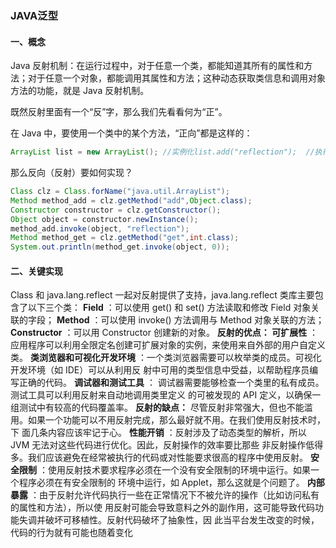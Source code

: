 ### JAVA泛型

#### 一、概念

Java 反射机制：在运行过程中，对于任意一个类，都能知道其所有的属性和方法；对于任意一个对象，都能调用其属性和方法；这种动态获取类信息和调用对象方法的功能，就是 Java 反射机制。

既然反射里面有一个“反”字，那么我们先看看何为“正”。

在 Java 中，要使用一个类中的某个方法，“正向”都是这样的：

```java
ArrayList list = new ArrayList(); //实例化list.add("reflection");  //执行方法
```

那么反向（反射）要如何实现？

```java
Class clz = Class.forName("java.util.ArrayList");
Method method_add = clz.getMethod("add",Object.class);
Constructor constructor = clz.getConstructor();
Object object = constructor.newInstance();
method_add.invoke(object, "reflection");
Method method_get = clz.getMethod("get",int.class);
System.out.println(method_get.invoke(object, 0));
```

#### 二、关键实现

Class 和 java.lang.reflect 一起对反射提供了支持，java.lang.reflect 类库主要包含了以下三个类：
**Field** ：可以使用 get() 和 set() 方法读取和修改 Field 对象关联的字段；
**Method** ：可以使用 invoke() 方法调用与 Method 对象关联的方法；
**Constructor** ：可以用 Constructor 创建新的对象。
**反射的优点：
可扩展性** ：应用程序可以利用全限定名创建可扩展对象的实例，来使用来自外部的用户自定义类。
**类浏览器和可视化开发环境** ：一个类浏览器需要可以枚举类的成员。可视化开发环境（如 IDE）可以从利用反
射中可用的类型信息中受益，以帮助程序员编写正确的代码。
**调试器和测试工具** ： 调试器需要能够检查一个类里的私有成员。测试工具可以利用反射来自动地调用类里定义
的可被发现的 API 定义，以确保一组测试中有较高的代码覆盖率。
**反射的缺点：**
尽管反射非常强大，但也不能滥用。如果一个功能可以不用反射完成，那么最好就不用。在我们使用反射技术时，下
面几条内容应该牢记于心。
**性能开销** ：反射涉及了动态类型的解析，所以 JVM 无法对这些代码进行优化。因此，反射操作的效率要比那些
非反射操作低得多。我们应该避免在经常被执行的代码或对性能要求很高的程序中使用反射。
**安全限制** ：使用反射技术要求程序必须在一个没有安全限制的环境中运行。如果一个程序必须在有安全限制的
环境中运行，如 Applet，那么这就是个问题了。
**内部暴露** ：由于反射允许代码执行一些在正常情况下不被允许的操作（比如访问私有的属性和方法），所以使
用反射可能会导致意料之外的副作用，这可能导致代码功能失调并破坏可移植性。反射代码破坏了抽象性，因
此当平台发生改变的时候，代码的行为就有可能也随着变化  
